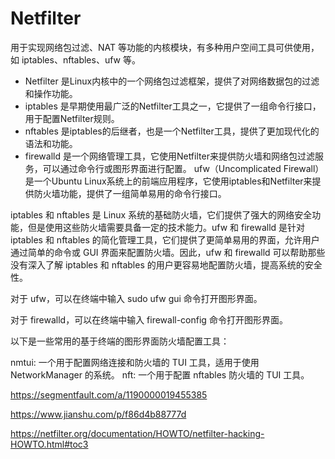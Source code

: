# Netfilter
用于实现网络包过滤、NAT 等功能的内核模块，有多种用户空间工具可供使用，如 iptables、nftables、ufw 等。


- Netfilter 是Linux内核中的一个网络包过滤框架，提供了对网络数据包的过滤和操作功能。
- iptables 是早期使用最广泛的Netfilter工具之一，它提供了一组命令行接口，用于配置Netfilter规则。
- nftables 是iptables的后继者，也是一个Netfilter工具，提供了更加现代化的语法和功能。
- firewalld 是一个网络管理工具，它使用Netfilter来提供防火墙和网络包过滤服务，可以通过命令行或图形界面进行配置。
ufw（Uncomplicated Firewall）是一个Ubuntu Linux系统上的前端应用程序，它使用iptables和Netfilter来提供防火墙功能，提供了一组简单易用的命令行接口。



iptables 和 nftables 是 Linux 系统的基础防火墙，它们提供了强大的网络安全功能，但是使用这些防火墙需要具备一定的技术能力。ufw 和 firewalld 是针对 iptables 和 nftables 的简化管理工具，它们提供了更简单易用的界面，允许用户通过简单的命令或 GUI 界面来配置防火墙。因此，ufw 和 firewalld 可以帮助那些没有深入了解 iptables 和 nftables 的用户更容易地配置防火墙，提高系统的安全性。

对于 ufw，可以在终端中输入 sudo ufw gui 命令打开图形界面。

对于 firewalld，可以在终端中输入 firewall-config 命令打开图形界面。


以下是一些常用的基于终端的图形界面防火墙配置工具：

nmtui: 一个用于配置网络连接和防火墙的 TUI 工具，适用于使用 NetworkManager 的系统。
nft: 一个用于配置 nftables 防火墙的 TUI 工具。



https://segmentfault.com/a/1190000019455385

https://www.jianshu.com/p/f86d4b88777d

https://netfilter.org/documentation/HOWTO/netfilter-hacking-HOWTO.html#toc3